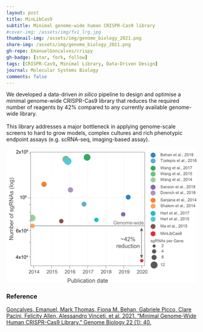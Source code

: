 ```yaml
---
layout: post
title: MinLibCas9
subtitle: Minimal genome-wide human CRISPR-Cas9 library
#cover-img: /assets/img/fx1_lrg.jpg
thumbnail-img: /assets/img/genome_biology_2021.png
share-img: /assets/img/genome_biology_2021.png
gh-repo: EmanuelGoncalves/crispy
gh-badge: [star, fork, follow]
tags: [CRISPR-Cas9, Minimal Library, Data-Driven Design]
journal: Molecular Systems Biology
comments: false
---
```


We developed a data-driven *in silico* pipeline to design and optimise a minimal genome-wide CRISPR-Cas9 library that reduces the required number of reagents by 42% compared to any currently available genome-wide library. 
<br>
<br>
This library addresses a major bottleneck in applying genome-scale screens to hard to grow models, complex cultures and rich phenotypic endpoint assays (e.g. scRNA-seq, imaging-based assay).

![Graphical abstract](/assets/img/genome_biology_2021.png)

### Reference
[Gonçalves, Emanuel, Mark Thomas, Fiona M. Behan, Gabriele Picco, Clare Pacini, Felicity Allen, Alessandro Vinceti, et al. 2021. “Minimal Genome-Wide Human CRISPR-Cas9 Library.” Genome Biology 22 (1): 40.](https://doi.org/10.1186/s13059-021-02268-4)
